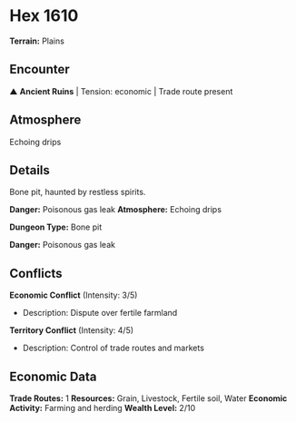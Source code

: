 # Hex 1610

**Terrain:** Plains

## Encounter
▲ **Ancient Ruins** | Tension: economic | Trade route present

## Atmosphere
Echoing drips

## Details
Bone pit, haunted by restless spirits.

**Danger:** Poisonous gas leak
**Atmosphere:** Echoing drips



**Dungeon Type:** Bone pit

**Danger:** Poisonous gas leak

## Conflicts
**Economic Conflict** (Intensity: 3/5)
- Description: Dispute over fertile farmland

**Territory Conflict** (Intensity: 4/5)
- Description: Control of trade routes and markets

## Economic Data
**Trade Routes:** 1
**Resources:** Grain, Livestock, Fertile soil, Water
**Economic Activity:** Farming and herding
**Wealth Level:** 2/10
